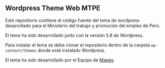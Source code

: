 ## Wordpress Theme Web MTPE

Este repositorio contiene el código fuente del tema de wordpress
desarrollado para el Ministerio del trabajo y promoción del empleo
de Perú.

El tema ha sido desarrollado junto con la versión 5.8 de Wordpress.

Para instalar el tema se debe clonar el repositorio dentro de la carpeta ```wp-content/themes```
donde está instalado Wordpress.

El tema ha sido desarrollado por el Equipo de [Mapeo](https://web.mapeo.pe)